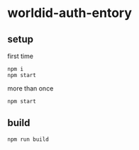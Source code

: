 # worldid-auth-entory

## setup
first time
```
npm i
npm start
```

more than once
```
npm start
```

## build
```
npm run build
```